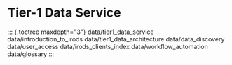 # Tier-1 Data Service

::: {.toctree maxdepth="3"}
data/tier1_data_service data/introduction_to_irods
data/tier1_data_architecture data/data_discovery data/user_access
data/irods_clients_index data/workflow_automation data/glossary
:::
